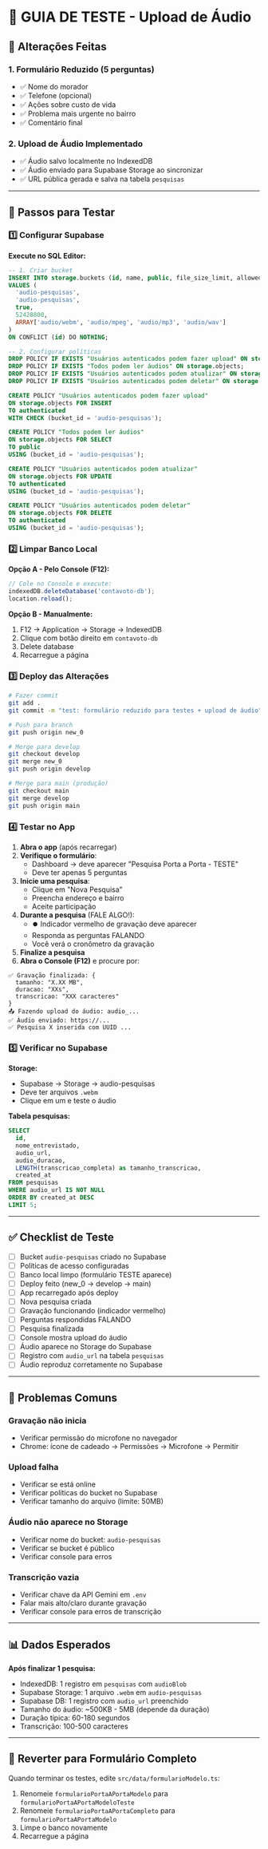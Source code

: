 # 🧪 GUIA DE TESTE - Upload de Áudio

## 📝 Alterações Feitas

### 1. Formulário Reduzido (5 perguntas)
- ✅ Nome do morador
- ✅ Telefone (opcional)
- ✅ Ações sobre custo de vida
- ✅ Problema mais urgente no bairro
- ✅ Comentário final

### 2. Upload de Áudio Implementado
- ✅ Áudio salvo localmente no IndexedDB
- ✅ Áudio enviado para Supabase Storage ao sincronizar
- ✅ URL pública gerada e salva na tabela `pesquisas`

---

## 🚀 Passos para Testar

### 1️⃣ Configurar Supabase

**Execute no SQL Editor:**
```sql
-- 1. Criar bucket
INSERT INTO storage.buckets (id, name, public, file_size_limit, allowed_mime_types)
VALUES (
  'audio-pesquisas',
  'audio-pesquisas',
  true,
  52428800,
  ARRAY['audio/webm', 'audio/mpeg', 'audio/mp3', 'audio/wav']
)
ON CONFLICT (id) DO NOTHING;

-- 2. Configurar políticas
DROP POLICY IF EXISTS "Usuários autenticados podem fazer upload" ON storage.objects;
DROP POLICY IF EXISTS "Todos podem ler áudios" ON storage.objects;
DROP POLICY IF EXISTS "Usuários autenticados podem atualizar" ON storage.objects;
DROP POLICY IF EXISTS "Usuários autenticados podem deletar" ON storage.objects;

CREATE POLICY "Usuários autenticados podem fazer upload"
ON storage.objects FOR INSERT
TO authenticated
WITH CHECK (bucket_id = 'audio-pesquisas');

CREATE POLICY "Todos podem ler áudios"
ON storage.objects FOR SELECT
TO public
USING (bucket_id = 'audio-pesquisas');

CREATE POLICY "Usuários autenticados podem atualizar"
ON storage.objects FOR UPDATE
TO authenticated
USING (bucket_id = 'audio-pesquisas');

CREATE POLICY "Usuários autenticados podem deletar"
ON storage.objects FOR DELETE
TO authenticated
USING (bucket_id = 'audio-pesquisas');
```

### 2️⃣ Limpar Banco Local

**Opção A - Pelo Console (F12):**
```javascript
// Cole no Console e execute:
indexedDB.deleteDatabase('contavoto-db');
location.reload();
```

**Opção B - Manualmente:**
1. F12 → Application → Storage → IndexedDB
2. Clique com botão direito em `contavoto-db`
3. Delete database
4. Recarregue a página

### 3️⃣ Deploy das Alterações

```bash
# Fazer commit
git add .
git commit -m "test: formulário reduzido para testes + upload de áudio"

# Push para branch
git push origin new_0

# Merge para develop
git checkout develop
git merge new_0
git push origin develop

# Merge para main (produção)
git checkout main
git merge develop
git push origin main
```

### 4️⃣ Testar no App

1. **Abra o app** (após recarregar)
2. **Verifique o formulário**:
   - Dashboard → deve aparecer "Pesquisa Porta a Porta - TESTE"
   - Deve ter apenas 5 perguntas
3. **Inicie uma pesquisa**:
   - Clique em "Nova Pesquisa"
   - Preencha endereço e bairro
   - Aceite participação
4. **Durante a pesquisa** (FALE ALGO!):
   - ⏺️ Indicador vermelho de gravação deve aparecer
   - Responda as perguntas FALANDO
   - Você verá o cronômetro da gravação
5. **Finalize a pesquisa**
6. **Abra o Console (F12)** e procure por:

```
✅ Gravação finalizada: {
  tamanho: "X.XX MB",
  duracao: "XXs",
  transcricao: "XXX caracteres"
}
📤 Fazendo upload do áudio: audio_...
✅ Áudio enviado: https://...
✅ Pesquisa X inserida com UUID ...
```

### 5️⃣ Verificar no Supabase

**Storage:**
- Supabase → Storage → audio-pesquisas
- Deve ter arquivos `.webm`
- Clique em um e teste o áudio

**Tabela pesquisas:**
```sql
SELECT 
  id,
  nome_entrevistado,
  audio_url,
  audio_duracao,
  LENGTH(transcricao_completa) as tamanho_transcricao,
  created_at
FROM pesquisas 
WHERE audio_url IS NOT NULL
ORDER BY created_at DESC
LIMIT 5;
```

---

## ✅ Checklist de Teste

- [ ] Bucket `audio-pesquisas` criado no Supabase
- [ ] Políticas de acesso configuradas
- [ ] Banco local limpo (formulário TESTE aparece)
- [ ] Deploy feito (new_0 → develop → main)
- [ ] App recarregado após deploy
- [ ] Nova pesquisa criada
- [ ] Gravação funcionando (indicador vermelho)
- [ ] Perguntas respondidas FALANDO
- [ ] Pesquisa finalizada
- [ ] Console mostra upload do áudio
- [ ] Áudio aparece no Storage do Supabase
- [ ] Registro com `audio_url` na tabela `pesquisas`
- [ ] Áudio reproduz corretamente no Supabase

---

## 🐛 Problemas Comuns

### Gravação não inicia
- Verificar permissão do microfone no navegador
- Chrome: ícone de cadeado → Permissões → Microfone → Permitir

### Upload falha
- Verificar se está online
- Verificar políticas do bucket no Supabase
- Verificar tamanho do arquivo (limite: 50MB)

### Áudio não aparece no Storage
- Verificar nome do bucket: `audio-pesquisas`
- Verificar se bucket é público
- Verificar console para erros

### Transcrição vazia
- Verificar chave da API Gemini em `.env`
- Falar mais alto/claro durante gravação
- Verificar console para erros de transcrição

---

## 📊 Dados Esperados

**Após finalizar 1 pesquisa:**
- IndexedDB: 1 registro em `pesquisas` com `audioBlob`
- Supabase Storage: 1 arquivo `.webm` em `audio-pesquisas`
- Supabase DB: 1 registro com `audio_url` preenchido
- Tamanho do áudio: ~500KB - 5MB (depende da duração)
- Duração típica: 60-180 segundos
- Transcrição: 100-500 caracteres

---

## 🔄 Reverter para Formulário Completo

Quando terminar os testes, edite `src/data/formularioModelo.ts`:

1. Renomeie `formularioPortaAPortaModelo` para `formularioPortaAPortaModeloTeste`
2. Renomeie `formularioPortaAPortaCompleto` para `formularioPortaAPortaModelo`
3. Limpe o banco novamente
4. Recarregue a página
